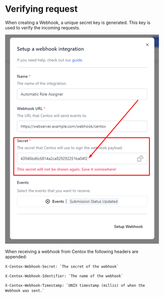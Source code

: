 # Verifying request



When creating a Webhook, a unique secret key is generated. This key is used to verify the incoming requests.

![](../../.gitbook/assets/image.png)

When receiving a webhook from Centox the following headers are appended:

`` X-Centox-Webhook-Secret: `The secret of the webhook` ``

`` X-Centox-Webhook-Identifier: `The name of the webhook` ``

`` X-Centox-Webhook-Timestamp: `UNIX timestamp (millis) of when the Webhook was sent.` ``
